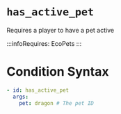 # `has_active_pet`

Requires a player to have a pet active

:::infoRequires:
EcoPets
:::

# Condition Syntax
```yaml
- id: has_active_pet
  args:
    pet: dragon # The pet ID
```

